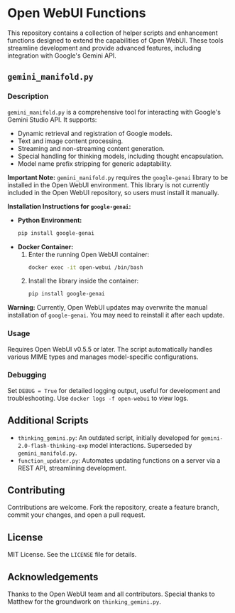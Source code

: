 # Open WebUI Functions

This repository contains a collection of helper scripts and enhancement functions designed to extend the capabilities of Open WebUI. These tools streamline development and provide advanced features, including integration with Google's Gemini API.

## `gemini_manifold.py`

### Description

`gemini_manifold.py` is a comprehensive tool for interacting with Google's Gemini Studio API. It supports:

-   Dynamic retrieval and registration of Google models.
-   Text and image content processing.
-   Streaming and non-streaming content generation.
-   Special handling for thinking models, including thought encapsulation.
-   Model name prefix stripping for generic adaptability.

**Important Note:** `gemini_manifold.py` requires the `google-genai` library to be installed in the Open WebUI environment. This library is not currently included in the Open WebUI repository, so users must install it manually.

**Installation Instructions for `google-genai`:**

-   **Python Environment:**
    ```bash
    pip install google-genai
    ```
-   **Docker Container:**
    1. Enter the running Open WebUI container:
        ```bash
        docker exec -it open-webui /bin/bash
        ```
    2. Install the library inside the container:
        ```bash
        pip install google-genai
        ```

**Warning:** Currently, Open WebUI updates may overwrite the manual installation of `google-genai`. You may need to reinstall it after each update.

### Usage

Requires Open WebUI v0.5.5 or later. The script automatically handles various MIME types and manages model-specific configurations.

### Debugging

Set `DEBUG = True` for detailed logging output, useful for development and troubleshooting. Use `docker logs -f open-webui` to view logs.

## Additional Scripts

-   `thinking_gemini.py`: An outdated script, initially developed for `gemini-2.0-flash-thinking-exp` model interactions. Superseded by `gemini_manifold.py`.
-   `function_updater.py`: Automates updating functions on a server via a REST API, streamlining development.

## Contributing

Contributions are welcome. Fork the repository, create a feature branch, commit your changes, and open a pull request.

## License

MIT License. See the `LICENSE` file for details.

## Acknowledgements

Thanks to the Open WebUI team and all contributors. Special thanks to Matthew for the groundwork on `thinking_gemini.py`.
